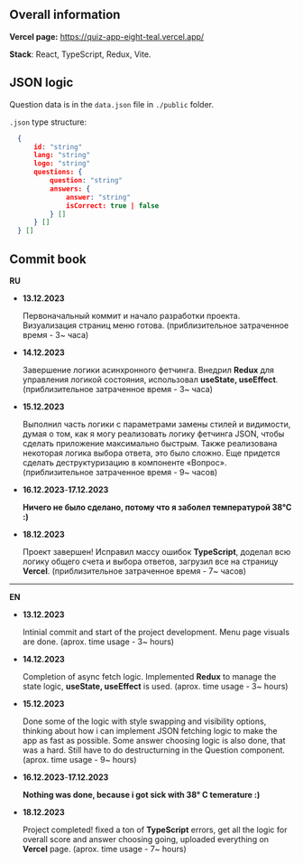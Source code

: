 ## Overall information

**Vercel page:** https://quiz-app-eight-teal.vercel.app/

**Stack**: React, TypeScript, Redux, Vite.

## JSON logic

Question data is in the `data.json` file in `./public` folder.

`.json` type structure:

```json
  {
      id: "string"
      lang: "string"
      logo: "string"
      questions: {
          question: "string"
          answers: {
              answer: "string"
              isCorrect: true | false
          } []
      } []
  } []
```

## Commit book

**RU**

- **13.12.2023**

  Первоначальный коммит и начало разработки проекта. Визуализация страниц меню готова. (приблизительное затраченное время - 3~ часа)

- **14.12.2023**

  Завершение логики асинхронного фетчинга. Внедрил **Redux** для управления логикой состояния, использовал **useState, useEffect**. (приблизительное затраченное время - 3~ часа)

- **15.12.2023**

  Выполнил часть логики с параметрами замены стилей и видимости, думая о том, как я могу реализовать логику фетчинга JSON, чтобы сделать приложение максимально быстрым. Также реализована некоторая логика выбора ответа, это было сложно. Еще придется сделать деструктуризацию в компоненте «Вопрос». (приблизительное затраченное время - 9~ часов)

- **16.12.2023**-**17.12.2023**

  **Ничего не было сделано, потому что я заболел температурой 38°С :)**

- **18.12.2023**

  Проект завершен! Исправил массу ошибок **TypeScript**, доделал всю логику общего счета и выбора ответов, загрузил все на страницу **Vercel**. (приблизительное затраченное время - 7~ часов)

---

**EN**

- **13.12.2023**

  Intinial commit and start of the project development. Menu page visuals are done. (aprox. time usage - 3~ hours)

- **14.12.2023**

  Completion of async fetch logic. Implemented **Redux** to manage the state logic, **useState, useEffect** is used. (aprox. time usage - 3~ hours)

- **15.12.2023**

  Done some of the logic with style swapping and visibility options, thinking about how i can implement JSON fetching logic to make the app as fast as possible. Some answer choosing logic is also done, that was a hard. Still have to do destructurning in the Question component. (aprox. time usage - 9~ hours)

- **16.12.2023**-**17.12.2023**

  **Nothing was done, because i got sick with 38° C temerature :)**

- **18.12.2023**

  Project completed! fixed a ton of **TypeScript** errors, get all the logic for overall score and answer choosing going, uploaded everything on **Vercel** page. (aprox. time usage - 7~ hours)

